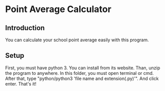 # Point Average Calculator

## Introduction
You can calculate your school point average easily with this program.


## Setup
First, you must have python 3. You can install from its website.
Than, unzip the program to anywhere. In this folder, you must open terminal or cmd.
After that, type "python/python3 'file name and extension(.py)'".
And click enter.
That's it!
